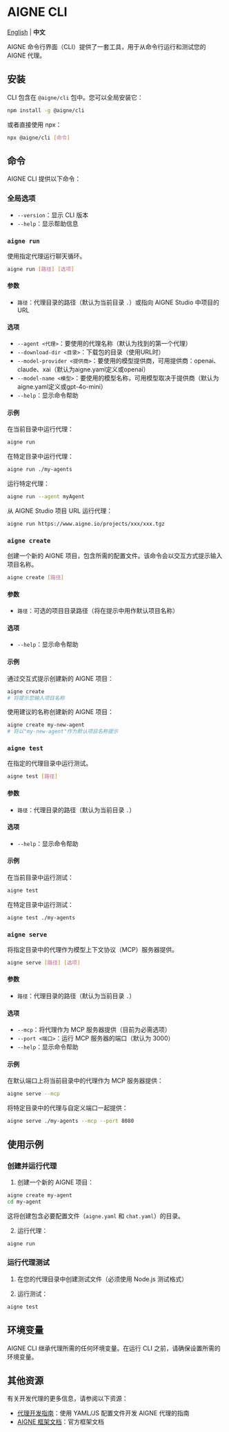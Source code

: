# AIGNE CLI

[English](cli.md) | **中文**

AIGNE 命令行界面（CLI）提供了一套工具，用于从命令行运行和测试您的 AIGNE 代理。

## 安装

CLI 包含在 `@aigne/cli` 包中。您可以全局安装它：

```bash
npm install -g @aigne/cli
```

或者直接使用 npx：

```bash
npx @aigne/cli [命令]
```

## 命令

AIGNE CLI 提供以下命令：

### 全局选项

- `--version`：显示 CLI 版本
- `--help`：显示帮助信息

### `aigne run`

使用指定代理运行聊天循环。

```bash
aigne run [路径] [选项]
```

#### 参数

- `路径`：代理目录的路径（默认为当前目录 `.`）或指向 AIGNE Studio 中项目的 URL

#### 选项

- `--agent <代理>`：要使用的代理名称（默认为找到的第一个代理）
- `--download-dir <目录>`：下载包的目录（使用URL时）
- `--model-provider <提供商>`：要使用的模型提供商，可用提供商：openai、claude、xai（默认为aigne.yaml定义或openai）
- `--model-name <模型>`：要使用的模型名称，可用模型取决于提供商（默认为aigne.yaml定义或gpt-4o-mini）
- `--help`：显示命令帮助

#### 示例

在当前目录中运行代理：

```bash
aigne run
```

在特定目录中运行代理：

```bash
aigne run ./my-agents
```

运行特定代理：

```bash
aigne run --agent myAgent
```

从 AIGNE Studio 项目 URL 运行代理：

```bash
aigne run https://www.aigne.io/projects/xxx/xxx.tgz
```

### `aigne create`

创建一个新的 AIGNE 项目，包含所需的配置文件。该命令会以交互方式提示输入项目名称。

```bash
aigne create [路径]
```

#### 参数

- `路径`：可选的项目目录路径（将在提示中用作默认项目名称）

#### 选项

- `--help`：显示命令帮助

#### 示例

通过交互式提示创建新的 AIGNE 项目：

```bash
aigne create
# 将提示您输入项目名称
```

使用建议的名称创建新的 AIGNE 项目：

```bash
aigne create my-new-agent
# 将以"my-new-agent"作为默认项目名称提示
```

### `aigne test`

在指定的代理目录中运行测试。

```bash
aigne test [路径]
```

#### 参数

- `路径`：代理目录的路径（默认为当前目录 `.`）

#### 选项

- `--help`：显示命令帮助

#### 示例

在当前目录中运行测试：

```bash
aigne test
```

在特定目录中运行测试：

```bash
aigne test ./my-agents
```

### `aigne serve`

将指定目录中的代理作为模型上下文协议（MCP）服务器提供。

```bash
aigne serve [路径] [选项]
```

#### 参数

- `路径`：代理目录的路径（默认为当前目录 `.`）

#### 选项

- `--mcp`：将代理作为 MCP 服务器提供（目前为必需选项）
- `--port <端口>`：运行 MCP 服务器的端口（默认为 3000）
- `--help`：显示命令帮助

#### 示例

在默认端口上将当前目录中的代理作为 MCP 服务器提供：

```bash
aigne serve --mcp
```

将特定目录中的代理与自定义端口一起提供：

```bash
aigne serve ./my-agents --mcp --port 8080
```

## 使用示例

### 创建并运行代理

1. 创建一个新的 AIGNE 项目：

```bash
aigne create my-agent
cd my-agent
```

这将创建包含必要配置文件（`aigne.yaml` 和 `chat.yaml`）的目录。

2. 运行代理：

```bash
aigne run
```

### 运行代理测试

1. 在您的代理目录中创建测试文件（必须使用 Node.js 测试格式）

2. 运行测试：

```bash
aigne test
```

## 环境变量

AIGNE CLI 继承代理所需的任何环境变量。在运行 CLI 之前，请确保设置所需的环境变量。

## 其他资源

有关开发代理的更多信息，请参阅以下资源：

- [代理开发指南](./agent-development.zh.md)：使用 YAML/JS 配置文件开发 AIGNE 代理的指南
- [AIGNE 框架文档](./cookbook.zh.md)：官方框架文档

